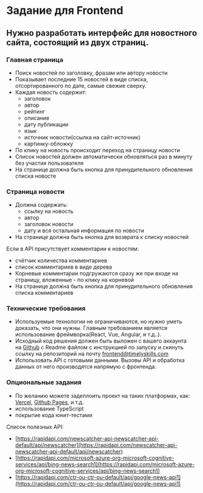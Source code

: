 
# Задание для Frontend

## Нужно разработать интерфейс для новостного сайта, состоящий из двух страниц.

### Главная страница

- Поиск новостей по заголовку, фразам или автору новости
- Показывает последние 15 новостей в виде списка, отсортированного по дате, самые свежие сверху.
- Каждая новость содержит:
    - заголовок
    - автор
    - рейтинг
    - описание
    - дату публикации
    - язык
    - источник новости(ссылка на сайт-источник)
    - картинку-обложку
- По клику на новость происходит переход на страницу новости
- Список новостей должен автоматически обновляться раз в минуту без участия пользователя
- На странице должна быть кнопка для принудительного обновления списка новосте

### Страница новости

- Должна содержать:
    - ссылку на новость
    - автор
    - заголовок новости
    - дату и вся остальная информация по новости
- На странице должна быть кнопка для возврата к списку новостей

Если в API присутствует комментарии к новостям:

- счётчик количества комментариев
- список комментариев в виде дерева
- Корневые комментарии подгружаются сразу же при входе на страницу, вложенные - по клику на корневой
- На странице должна быть кнопка для принудительного обновления списка комментариев

### Технические требования

- Используемые технологии не ограничиваются, но нужно уметь доказать, что они нужны. Главным требованием является использование фреймворка(React, Vue, Angular, и т.д..).
- Исходный код решения должен быть выложен с вашего аккаунта на [Github](http://github.com/) с Readme файлом с инструкцией по запуску и скинуть ссылку на репозиторий на почту frontend@timelyskills.com
- Использовать API с готовыми данными. Вызовы API и обработка данных от него производятся напрямую с фронтенда.

### Опциональные задания

- По желанию можете задеплоить проект на таких платформах, как: [Vercel](https://vercel.com/), [Github Pages](https://pages.github.com/), и т.д.
- использование TypeScript
- покрытие кода юнит-тестами

Список полезных API:

- [https://rapidapi.com/newscatcher-api-newscatcher-api-default/api/newscatcher](https://rapidapi.com/newscatcher-api-newscatcher-api-default/api/newscatcher)
- [https://rapidapi.com/microsoft-azure-org-microsoft-cognitive-services/api/bing-news-search1](https://rapidapi.com/microsoft-azure-org-microsoft-cognitive-services/api/bing-news-search1)
- [https://rapidapi.com/ctr-ou-ctr-ou-default/api/google-news-api1](https://rapidapi.com/ctr-ou-ctr-ou-default/api/google-news-api1)